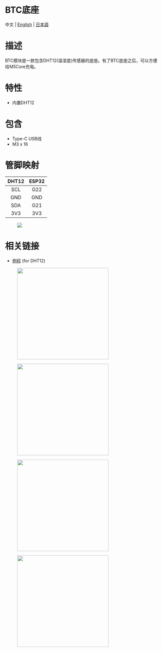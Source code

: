 # BTC底座

中文 | [English](/en/product_documents/modules/module_btc) | [日本語](ja/product_documents/modules/module_btc)

# 描述

BTC模块是一款包含DHT12(温湿度)传感器的底座。有了BTC底座之后，可以方便给M5Core充电。

#  特性

-  内置DHT12

#  包含

-  Type-C USB线
-  M3 x 16

#  管脚映射

| DHT12        | ESP32      |
| :----------:  |:------------:|
| SCL          | G22 |
| GND          | GND |
| SDA          | G21 |
| 3V3          | 3V3 |

<figure>
    <img src="assets/img/product_pics/modules/btc_dht12_pinmap.jpg">
</figure>

#  相关链接

-  [例程](https://github.com/m5stack/M5Stack/tree/master/examples/Modules/DHT12) (for DHT12)

<figure>
    <img src="assets/img/product_pics/modules/btc_01.jpg" height="300" width="300">
</figure>

<figure>
    <img src="assets/img/product_pics/modules/btc_02.jpg" height="300" width="300">
</figure>

<figure>
    <img src="assets/img/product_pics/modules/btc_03.jpg" height="300" width="300">
</figure>

<figure>
    <img src="assets/img/product_pics/modules/btc_04.jpg" height="300" width="300">
</figure>